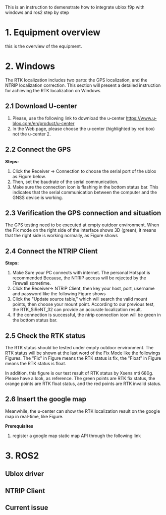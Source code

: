 This is an instruction to demenstrate how to integrate ublox f9p with windows and ros2 step by step
# 1. Equipment overview
this is the overview of the equipment.



# 2. Windows
The RTK localization includes two parts: the GPS localization, and the NTRIP localization correction. This section will present a detailed instruction for achieving the RTK localization on Windows. 
## 2.1 Download U-center
1. Please, use the following link to download the u-center
	https://www.u-blox.com/en/product/u-center
2. In the Web page, please choose the u-center (highlighted by red box) not the u-center 2.
## 2.2 Connect the GPS
**Steps:**
1. Click the Receiver -> Connection to choose the serial port of the ublox as Figure below.
2. Then, set the baudrate of the serial communication. 
3.  Make sure the connection icon is flashing in the bottom status bar. This indicates that the serial communication between the computer and the GNSS device is working.
## 2.3 Verification the GPS connection and situation
The GPS testing need to be executed at empty outdoor environment. When the Fix mode on the right side of the interface shows 3D (green), it means that the right side is working normally, as Figure shows
## 2.4 Connect the NTRIP Client
**Steps:**
1. Make Sure your PC connects with internet. The personal Hotspot is recommended Because, the NTRIP access will be rejected by the Firewall sometime.  
2. Click the Receiver-> NTRIP Client, then key your host, port, username and password like the following Figure shows
3. Click the "Update source table," which will search the valid mount points, then choose your mount point. According to our previous test, the RTK_SiReNT_32 can provide an accurate localization result.
4. If the connection is successful, the ntrip connection icon will be green in the bottom status bar.
## 2.5 Check the RTK status
The RTK status should be tested under empty outdoor environment. The RTK status will be shown at the last word of the  Fix Mode like the followings Figures. The "Fix" in Figure means the RTK status is fix, the "Float" in Figure means the RTK status is float.


In addition, this figure is our test result of RTK status by Xsens mti 680g. Please have a look, as reference. The green points are RTK fix status, the orange points are RTK float status, and the red points are RTK invalid status.


## 2.6 Insert the google map
Meanwhile, the u-center can show the RTK localization result on the google map in real-time, like Figure.

**Prerequisites**
1. register a google map static map API through the following link

# 3. ROS2
## Ublox driver
## NTRIP Client
## Current issue
